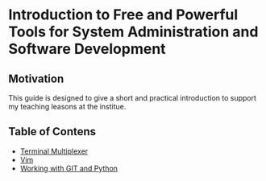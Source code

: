 # Introduction to Free and Powerful Tools for System Administration and Software Development

## Motivation

This guide is designed to give a short and practical introduction to support my teaching leasons at the institue.

## Table of Contens

* [Terminal Multiplexer](./tmux.md)
* [Vim](./vim.md)
* [Working with GIT and Python](./git_and_python.md)
